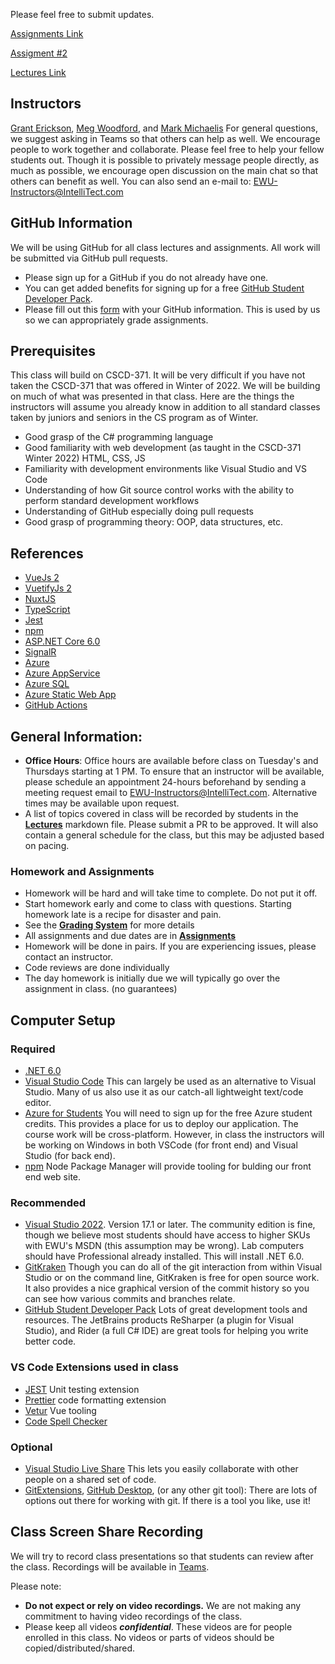 Please feel free to submit updates.

[Assignments Link](Assignments.md)

[Assigment #2](https://gray-mushroom-0185eaa1e.1.azurestaticapps.net)

[Lectures Link](Lectures.md)

## Instructors ##
[Grant Erickson](https://github.com/GrantErickson), [Meg Woodford](https://github.com/mmwoodfo), and [Mark Michaelis](https://github.com/MarkMichaelis)
For general questions, we suggest asking in Teams so that others can help as well. We encourage people to work together and collaborate. Please feel free to help your fellow students out. Though it is possible to privately message people directly, as much as possible, we encourage open discussion on the main chat so that others can benefit as well.
You can also send an e-mail to: [EWU-Instructors@IntelliTect.com](EWU-Instructors@IntelliTect.com)

## GitHub Information
We will be using GitHub for all class lectures and assignments. All work will be submitted via GitHub pull requests.
* Please sign up for a GitHub if you do not already have one. 
* You can get added benefits for signing up for a free [GitHub Student Developer Pack](https://education.github.com/pack).  
* Please fill out this [form](https://forms.office.com/r/2rrvn2v7av) with your GitHub information. This is used by us so we can appropriately grade assignments.

## Prerequisites
This class will build on CSCD-371. It will be very difficult if you have not taken the CSCD-371 that was offered in Winter of 2022. We will be building on much of what was presented in that class. Here are the things the instructors will assume you already know in addition to all standard classes taken by juniors and seniors in the CS program as of Winter.
* Good grasp of the C# programming language
* Good familiarity with web development (as taught in the CSCD-371 Winter 2022) HTML, CSS, JS
* Familiarity with development environments like Visual Studio and VS Code
* Understanding of how Git source control works with the ability to perform standard development workflows
* Understanding of GitHub especially doing pull requests
* Good grasp of programming theory: OOP, data structures, etc.

## References
* [VueJs 2](https://vuejs.org/)
* [VuetifyJs 2](https://vuetifyjs.com/en/)
* [NuxtJS](https://nuxtjs.org/)
* [TypeScript](https://www.typescriptlang.org/docs/)
* [Jest](https://jestjs.io/)
* [npm](https://docs.npmjs.com/)
* [ASP.NET Core 6.0](https://docs.microsoft.com/en-us/aspnet/core/?view=aspnetcore-6.0)
* [SignalR](https://docs.microsoft.com/en-us/aspnet/core/signalr/introduction?view=aspnetcore-6.0)
* [Azure](https://docs.microsoft.com/en-us/azure/?product=popular)
* [Azure AppService](https://docs.microsoft.com/en-us/azure/app-service/)
* [Azure SQL](https://docs.microsoft.com/en-us/azure/azure-sql/)
* [Azure Static Web App](https://docs.microsoft.com/en-us/learn/paths/azure-static-web-apps/)
* [GitHub Actions](https://docs.github.com/en/actions)

## General Information:
* **Office Hours**: Office hours are available before class on Tuesday's and Thursdays starting at 1 PM. To ensure that an instructor will be available, please schedule an appointment 24-hours beforehand by sending a meeting request email to EWU-Instructors@IntelliTect.com. Alternative times may be available upon request.
* A list of topics covered in class will be recorded by students in the [**Lectures**](Lectures.md) markdown file. Please submit a PR to be approved. It will also contain a general schedule for the class, but this may be adjusted based on pacing.

### Homework and Assignments
* Homework will be hard and will take time to complete. Do not put it off. 
* Start homework early and come to class with questions. Starting homework late is a recipe for disaster and pain.
* See the [**Grading System**](Homework-Grading.md) for more details
* All assignments and due dates are in [**Assignments**](Assignments.md)
* Homework will be done in pairs. If you are experiencing issues, please contact an instructor.
* Code reviews are done individually
* The day homework is initially due we will typically go over the assignment in class. (no guarantees)

## Computer Setup ##

### Required ###
- [.NET 6.0](https://dotnet.microsoft.com/download)
- [Visual Studio Code](https://code.visualstudio.com/) This can largely be used as an alternative to Visual Studio. Many of us also use it as our catch-all lightweight text/code editor.
- [Azure for Students](https://azure.microsoft.com/en-us/free/students/) You will need to sign up for the free Azure student credits. This provides a place for us to deploy our application.
The course work will be cross-platform. However, in class the instructors will be working on Windows in both VSCode (for front end) and Visual Studio (for back end).
- [npm](https://docs.npmjs.com/) Node Package Manager will provide tooling for bulding our front end web site.

### Recommended ###
- [Visual Studio 2022](https://visualstudio.microsoft.com/downloads/). Version 17.1 or later. The community edition is fine, though we believe most students should have access to higher SKUs with EWU's MSDN (this assumption may be wrong). Lab computers should have Professional already installed. This will install .NET 6.0.
- [GitKraken](https://gitkraken.keboo.dev/) Though you can do all of the git interaction from within Visual Studio or on the command line, GitKraken is free for open source work. It also provides a nice graphical version of the commit history so you can see how various commits and branches relate. 
- [GitHub Student Developer Pack](https://education.github.com/students) Lots of great development tools and resources. The JetBrains products ReSharper (a plugin for Visual Studio), and Rider (a full C# IDE) are great tools for helping you write better code. 

### VS Code Extensions used in class ###
- [JEST](https://marketplace.visualstudio.com/items?itemName=Orta.vscode-jest) Unit testing extension
- [Prettier](https://marketplace.visualstudio.com/items?itemName=esbenp.prettier-vscode) code formatting extension
- [Vetur](https://marketplace.visualstudio.com/items?itemName=octref.vetur) Vue tooling
- [Code Spell Checker](https://marketplace.visualstudio.com/items?itemName=streetsidesoftware.code-spell-checker)

### Optional ###
- [Visual Studio Live Share](https://visualstudio.microsoft.com/services/live-share/) This lets you easily collaborate with other people on a shared set of code. 
- [GitExtensions](https://gitextensions.github.io/), [GitHub Desktop](https://desktop.github.com/), (or any other git tool): There are lots of options out there for working with git. If there is a tool you like, use it! 

## Class Screen Share Recording ##
We will try to record class presentations so that students can review after the class. Recordings will be available in [Teams](https://intellitectsp.sharepoint.com/:f:/s/EWU-CSCD379-2022-Spring/EvQdR7Ht30tKr3TZn5B6qJYBmdO0FTfx1mTHoibSh2wvdA?e=qH6mSn).

Please note:
* **Do not expect or rely on video recordings.**  We are not making any commitment to having video recordings of the class. 
* Please keep all videos ***confidential***. These videos are for people enrolled in this class. No videos or parts of videos should be copied/distributed/shared.
